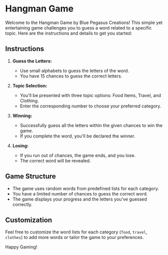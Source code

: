 # Hangman Game 

Welcome to the Hangman Game by Blue Pegasus Creations! This simple yet entertaining game challenges you to guess a word related to a specific topic. Here are the instructions and details to get you started:

## Instructions

1. **Guess the Letters:**
   - Use small alphabets to guess the letters of the word.
   - You have 15 chances to guess the correct letters.

2. **Topic Selection:**
   - You'll be presented with three topic options: Food Items, Travel, and Clothing.
   - Enter the corresponding number to choose your preferred category.

3. **Winning:**
   - Successfully guess all the letters within the given chances to win the game.
   - If you complete the word, you'll be declared the winner.

4. **Losing:**
   - If you run out of chances, the game ends, and you lose.
   - The correct word will be revealed.

## Game Structure

- The game uses random words from predefined lists for each category.
- You have a limited number of chances to guess the correct word.
- The game displays your progress and the letters you've guessed correctly.

## Customization

Feel free to customize the word lists for each category (`food`, `travel`, `clothes`) to add more words or tailor the game to your preferences.

Happy Gaming!
